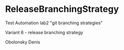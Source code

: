 # ReleaseBranchingStrategy

Test Automation lab2 "git branching strategies"

Variant 6 - release branching strategy

Obolonsky Denis
